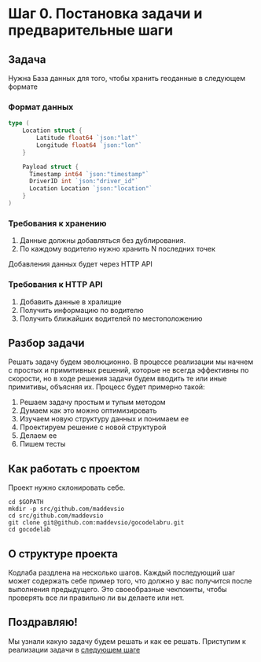 # Шаг 0. Постановка задачи и предварительные шаги

## Задача
Нужна База данных для того, чтобы хранить геоданные в следующем формате
### Формат данных
```Go
type (
    Location struct {
        Latitude float64 `json:"lat"`
        Longitude float64 `json:"lon"`
    }

    Payload struct {
      Timestamp int64 `json:"timestamp"`
      DriverID int `json:"driver_id"`
      Location Location `json:"location"`
    }
)
```

### Требования к хранению

1. Данные должны добавляться без дублирования.
2. По каждому водителю нужно хранить N последних точек

Добавления данных будет через HTTP API

### Требования к HTTP API

1. Добавить данные в хралищие
2. Получить информацию по водителю
3. Получить ближайших водителей по местоположению

## Разбор задачи

Решать задачу будем эволюционно. В процессе реализации мы начнем с простых и примитивных решений, которые не всегда эффективны по скорости, но в ходе решения задачи будем вводить те или иные примитивы, объясняя их. Процесс будет примерно такой:

1. Решаем задачу простым и тупым методом
2. Думаем как это можно оптимизировать
3. Изучаем новую структуру данных и понимаем ее
4. Проектируем решение с новой структурой
5. Делаем ее
6. Пишем тесты

## Как работать с проектом
Проект нужно склонировать себе.

``` 
cd $GOPATH
mkdir -p src/github.com/maddevsio
cd src/github.com/maddevsio
git clone git@github.com:maddevsio/gocodelabru.git
cd gocodelab
```

## О структуре проекта

Кодлаба раздлена на несколько шагов. Каждый последующий шаг может содержать себе пример того, что должно у вас получится после выполнения предыдущего. Это своеобразные чекпоинты, чтобы проверять все ли правильно ли вы делаете или нет.

## Поздравляю!
Мы узнали какую задачу будем решать и как ее решать. Приступим к реализации задачи в [следующем шаге](../step01/README.md)
